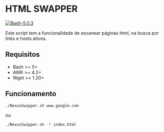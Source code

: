 # HTML SWAPPER

[![Bash-5.0.3](https://img.shields.io/badge/Bash-5.0.3-green)](https://www.gnu.org/software/bash/)

Este script tem a funcionalidade de escanear páginas html, na busca por links e hosts ativos.

## Requisitos

* Bash >= 5+
* AWK  >= 4.2+
* Wget >= 1.20+

## Funcionamento

```bash
./NexusSwipper.sh www.google.com
```
ou
```bash
./NexusSwipper.sh -f index.html
```

